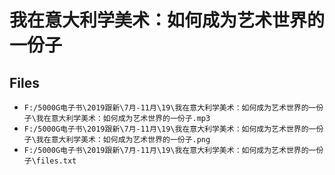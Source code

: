 # 我在意大利学美术：如何成为艺术世界的一份子

## Files

- `F:/5000G电子书\2019跟新\7月-11月\19\我在意大利学美术：如何成为艺术世界的一份子\我在意大利学美术：如何成为艺术世界的一份子.mp3`
- `F:/5000G电子书\2019跟新\7月-11月\19\我在意大利学美术：如何成为艺术世界的一份子\我在意大利学美术：如何成为艺术世界的一份子.png`
- `F:/5000G电子书\2019跟新\7月-11月\19\我在意大利学美术：如何成为艺术世界的一份子\files.txt`
